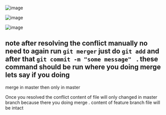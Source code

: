 ![image](https://github.com/user-attachments/assets/bf7fa5ef-8776-4df0-bcc7-352decc06ab5)

![image](https://github.com/user-attachments/assets/c1374ef3-e14b-451d-8c9f-58c70a2dad8b)

![image](https://github.com/user-attachments/assets/d1cbbca9-313c-4991-9e4c-e46a4223212e)

## note after resolving the conflict manually no need to again run `git merger` just do `git add` and after that `git commit -m "some message" ` . these command should be run where you doing merge lets say if you doing 
  merge in master then only in master 

  Once you resolved the conflict content of file will only changed in master branch because there you doing merge . content of feature branch file will be intact





